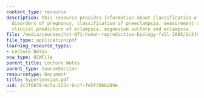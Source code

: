 ```yaml
---
content_type: resource
description: This resource provides information about classification of hypertensive
  disorders of pregnancy, classification of preeclampsia, measurement of blood pressure,
  clinical predictors of eclampsia, magnesium sulfate and eclampsia.
file: /media/courses/hst-071-human-reproductive-biology-fall-2005/2c3f6878bc5a223c9ccffe5f39bb289e_hypertension.pdf
file_type: application/pdf
learning_resource_types:
- Lecture Notes
ocw_type: OCWFile
parent_title: Lecture Notes
parent_type: CourseSection
resourcetype: Document
title: hypertension.pdf
uid: 2c3f6878-bc5a-223c-9ccf-fe5f39bb289e
---
```

